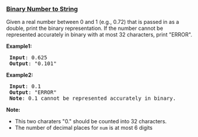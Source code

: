 ### [Binary Number to String](https://leetcode.com/problems/binary-number-to-string-lcci)

<p>Given a real number between 0 and 1 (e.g., 0.72) that is passed in as a double, print the binary representation. If the number cannot be represented accurately in binary with at most 32 characters, print &quot;ERROR&quot;.</p>

<p><strong>Example1:</strong></p>

<pre>
<strong> Input</strong>: 0.625
<strong> Output</strong>: &quot;0.101&quot;
</pre>

<p><strong>Example2:</strong></p>

<pre>
<strong> Input</strong>: 0.1
<strong> Output</strong>: &quot;ERROR&quot;
<strong> Note</strong>: 0.1 cannot be represented accurately in binary.
</pre>

<p><strong>Note: </strong></p>

<ul>
	<li>This two charaters &quot;0.&quot; should be counted into 32 characters.</li>
	<li>The number of decimal places for <code>num</code> is at most 6 digits</li>
</ul>
